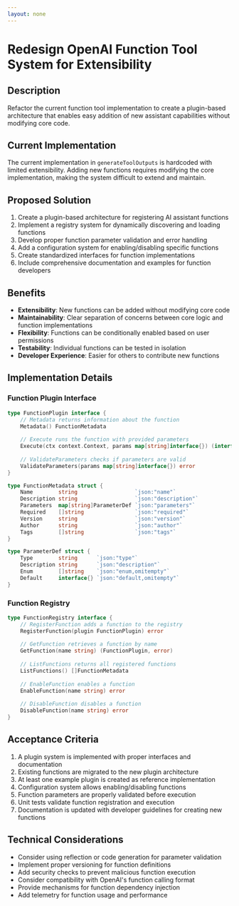 ```yaml
---
layout: none
---
```


# Redesign OpenAI Function Tool System for Extensibility

## Description
Refactor the current function tool implementation to create a plugin-based architecture that enables easy addition of new assistant capabilities without modifying core code.

## Current Implementation
The current implementation in `generateToolOutputs` is hardcoded with limited extensibility. Adding new functions requires modifying the core implementation, making the system difficult to extend and maintain.

## Proposed Solution

1. Create a plugin-based architecture for registering AI assistant functions
2. Implement a registry system for dynamically discovering and loading functions
3. Develop proper function parameter validation and error handling
4. Add a configuration system for enabling/disabling specific functions
5. Create standardized interfaces for function implementations
6. Include comprehensive documentation and examples for function developers

## Benefits

- **Extensibility**: New functions can be added without modifying core code
- **Maintainability**: Clear separation of concerns between core logic and function implementations
- **Flexibility**: Functions can be conditionally enabled based on user permissions
- **Testability**: Individual functions can be tested in isolation
- **Developer Experience**: Easier for others to contribute new functions

## Implementation Details

### Function Plugin Interface

```go
type FunctionPlugin interface {
    // Metadata returns information about the function
    Metadata() FunctionMetadata
    
    // Execute runs the function with provided parameters
    Execute(ctx context.Context, params map[string]interface{}) (interface{}, error)
    
    // ValidateParameters checks if parameters are valid
    ValidateParameters(params map[string]interface{}) error
}

type FunctionMetadata struct {
    Name        string                  `json:"name"`
    Description string                  `json:"description"`
    Parameters  map[string]ParameterDef `json:"parameters"`
    Required    []string                `json:"required"`
    Version     string                  `json:"version"`
    Author      string                  `json:"author"`
    Tags        []string                `json:"tags"`
}

type ParameterDef struct {
    Type        string      `json:"type"`
    Description string      `json:"description"`
    Enum        []string    `json:"enum,omitempty"`
    Default     interface{} `json:"default,omitempty"`
}
```

### Function Registry

```go
type FunctionRegistry interface {
    // RegisterFunction adds a function to the registry
    RegisterFunction(plugin FunctionPlugin) error
    
    // GetFunction retrieves a function by name
    GetFunction(name string) (FunctionPlugin, error)
    
    // ListFunctions returns all registered functions
    ListFunctions() []FunctionMetadata
    
    // EnableFunction enables a function
    EnableFunction(name string) error
    
    // DisableFunction disables a function
    DisableFunction(name string) error
}
```

## Acceptance Criteria

1. A plugin system is implemented with proper interfaces and documentation
2. Existing functions are migrated to the new plugin architecture
3. At least one example plugin is created as reference implementation
4. Configuration system allows enabling/disabling functions
5. Function parameters are properly validated before execution
6. Unit tests validate function registration and execution
7. Documentation is updated with developer guidelines for creating new functions

## Technical Considerations

- Consider using reflection or code generation for parameter validation
- Implement proper versioning for function definitions
- Add security checks to prevent malicious function execution
- Consider compatibility with OpenAI's function calling format
- Provide mechanisms for function dependency injection
- Add telemetry for function usage and performance

